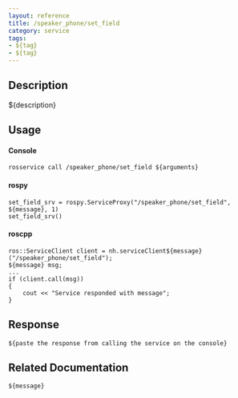 ```yaml
---
layout: reference
title: /speaker_phone/set_field
category: service
tags: 
- ${tag} 
- ${tag}
---
```


## Description
${description}

## Usage
#### Console
```
rosservice call /speaker_phone/set_field ${arguments}
```

#### rospy
```
set_field_srv = rospy.ServiceProxy("/speaker_phone/set_field", ${message}, 1)
set_field_srv()
```

#### roscpp
```
ros::ServiceClient client = nh.serviceClient${message}("/speaker_phone/set_field");
${message} msg;
...
if (client.call(msg))
{
    cout << "Service responded with message";
}
```

## Response
```
${paste the response from calling the service on the console}
```

## Related Documentation
``${message}``  